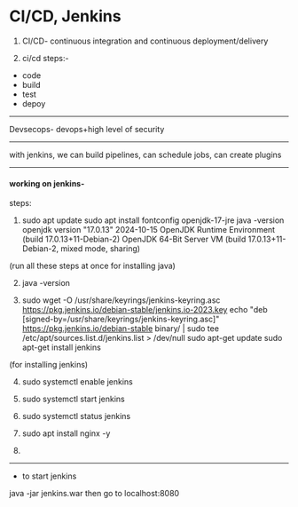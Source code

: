 # CI/CD, Jenkins

1. CI/CD- continuous integration and continuous deployment/delivery

2. ci/cd steps:-

- code
- build
- test 
- depoy

----------------------------------------------------------------------------

Devsecops- devops+high level of security
 
 -------------------------------------------

with jenkins, we can build pipelines, can schedule jobs, can create plugins 

--------------------------------------------------------------------

#### working on jenkins-
steps:
1. sudo apt update
sudo apt install fontconfig openjdk-17-jre
java -version
openjdk version "17.0.13" 2024-10-15
OpenJDK Runtime Environment (build 17.0.13+11-Debian-2)
OpenJDK 64-Bit Server VM (build 17.0.13+11-Debian-2, mixed mode, sharing)

(run all these steps at once for installing java)

2. java -version

3. sudo wget -O /usr/share/keyrings/jenkins-keyring.asc \
  https://pkg.jenkins.io/debian-stable/jenkins.io-2023.key
echo "deb [signed-by=/usr/share/keyrings/jenkins-keyring.asc]" \
  https://pkg.jenkins.io/debian-stable binary/ | sudo tee \
  /etc/apt/sources.list.d/jenkins.list > /dev/null
sudo apt-get update
sudo apt-get install jenkins

(for installing jenkins)

4. sudo systemctl enable jenkins

5. sudo systemctl start jenkins

6. sudo systemctl status jenkins

7. sudo apt install nginx -y

8. 

--------------------------------------
- to start jenkins

java -jar jenkins.war 
then go to localhost:8080